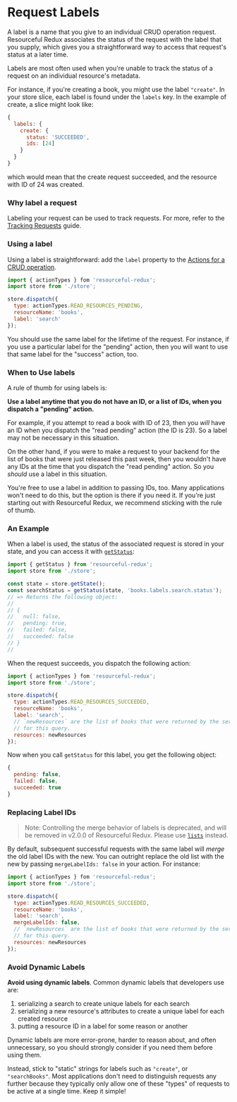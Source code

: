 # Request Labels

A label is a name that you give to an individual CRUD operation request.
Resourceful Redux associates the status of the request with the label
that you supply, which gives you a straightforward way to access that
request's status at a later time.

Labels are most often used when you're unable to track the status of a
request on an individual resource's metadata.

For instance, if you're creating a book, you might use the label `"create"`.
In your store slice, each label is found under the `labels` key. In the
example of create, a slice might look like:

```js
{
  labels: {
    create: {
      status: 'SUCCEEDED',
      ids: [24]
    }
  }
}
```

which would mean that the create request succeeded, and the resource with ID
of 24 was created.

### Why label a request

Labeling your request can be used to track requests. For more, refer to the
[Tracking Requests](/docs/guides/tracking-requests.md) guide.

### Using a label

Using a label is straightforward: add the `label` property to the
[Actions for a CRUD operation](./crud-actions.md).

```js
import { actionTypes } fom 'resourceful-redux';
import store from './store';

store.dispatch({
  type: actionTypes.READ_RESOURCES_PENDING,
  resourceName: 'books',
  label: 'search'
});
```

You should use the same label for the lifetime of the request. For instance,
if you use a particular label for the "pending" action, then you will want
to use that same label for the "success" action, too.

### When to Use labels

A rule of thumb for using labels is:

**Use a label anytime that you do not have an ID, or a list of IDs, when you
dispatch a "pending" action.**

For example, if you attempt to read a book with ID of 23, then you _will_ have
an ID when you dispatch the "read pending" action (the ID is 23). So a
label may not be necessary in this situation.

On the other hand, if you were to make a request to your backend for the list
of books that were just released this past week, then you wouldn't have any IDs
at the time that you dispatch the "read pending" action. So you _should_ use a
label in this situation.

You're free to use a label in addition to passing IDs, too. Many applications
won't need to do this, but the option is there if you need it. If you're just
starting out with Resourceful Redux, we recommend sticking with the rule of
thumb.

### An Example

When a label is used, the status of the associated request is stored in your
state, and you can access it with
[`getStatus`](/docs/api-reference/get-status.md):

```js
import { getStatus } from 'resourceful-redux';
import store from './store';

const state = store.getState();
const searchStatus = getStatus(state, 'books.labels.search.status');
// => Returns the following object:
//
// {
//   null: false,
//   pending: true,
//   failed: false,
//   succeeded: false
// }
//
```

When the request succeeds, you dispatch the following action:

```js
import { actionTypes } fom 'resourceful-redux';
import store from './store';

store.dispatch({
  type: actionTypes.READ_RESOURCES_SUCCEEDED,
  resourceName: 'books',
  label: 'search',
  // `newResources` are the list of books that were returned by the server
  // for this query.
  resources: newResources
});
```

Now when you call `getStatus` for this label, you get the following object:

```js
{
  pending: false,
  failed: false,
  succeeded: true
}
```

### Replacing Label IDs

> Note: Controlling the merge behavior of labels is deprecated, and will be
  removed in v2.0.0 of Resourceful Redux. Please use
  [`lists`](/docs/guides/lists.md) instead.

By default, subsequent successful requests with the same label will _merge_
the old label IDs with the new. You can outright replace the old list with the
new by passing `mergeLabelIds: false` in your action. For instance:

```js
import { actionTypes } fom 'resourceful-redux';
import store from './store';

store.dispatch({
  type: actionTypes.READ_RESOURCES_SUCCEEDED,
  resourceName: 'books',
  label: 'search',
  mergeLabelIds: false,
  // `newResources` are the list of books that were returned by the server
  // for this query.
  resources: newResources
});
```

### Avoid Dynamic Labels

**Avoid using dynamic labels**. Common dynamic labels that developers use are:

1. serializing a search to create unique labels for each search
2. serializing a new resource's attributes to create a unique label for each
  created resource
2. putting a resource ID in a label for some reason or another

Dynamic labels are more error-prone, harder to reason about, and often unnecessary,
so you should strongly consider if you need them before using them.

Instead, stick to "static" strings for labels such as `"create"`, or
`"searchBooks"`. Most applications don't need to distinguish requests any
further because they typically only allow one of these "types" of requests
to be active at a single time. Keep it simple!
